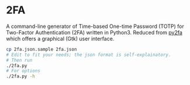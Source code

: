 # 2FA

A command-line generator of Time-based One-time Password (TOTP) for Two-Factor Authentication (2FA) written in Python3. Reduced from [py2fa](https://github.com/cpiehl/py2fa) which offers a graphical (Gtk) user interface.


```bash
cp 2fa.json.sample 2fa.json
# Edit to fit your needs; the json format is self-explainatory.
# Then run
./2fa.py
# For options
./2fa.py -h
```
